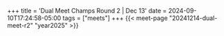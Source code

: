 +++
title = 'Dual Meet Champs Round 2 | Dec 13'
date = 2024-09-10T17:24:58-05:00
tags = ["meets"]
+++
{{< meet-page "20241214-dual-meet-r2" "year2025" >}}

